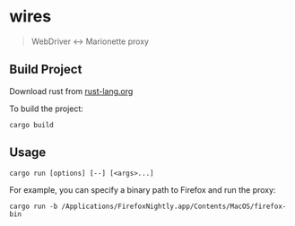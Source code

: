 wires
================

> WebDriver <-> Marionette proxy

## Build Project

Download rust from [rust-lang.org](https://www.rust-lang.org/)

To build the project:

```
cargo build
```

## Usage

```
cargo run [options] [--] [<args>...]
```

For example, you can specify a binary path to Firefox and run the proxy:

```
cargo run -b /Applications/FirefoxNightly.app/Contents/MacOS/firefox-bin
```
